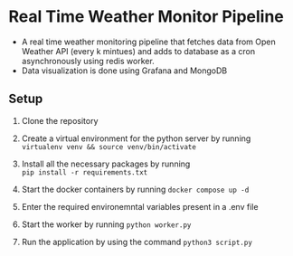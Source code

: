 # Real Time Weather Monitor Pipeline
- A real time weather monitoring pipeline that fetches data from Open Weather API (every k mintues) and adds to database as a cron asynchronously using redis worker.
- Data visualization is done using Grafana and MongoDB

## Setup

1. Clone the repository

2. Create a virtual environment for the python server by running\
  ```virtualenv venv && source venv/bin/activate```

3. Install all the necessary packages by running\
   ```pip install -r requirements.txt```

4. Start the docker containers by running
    ```docker compose up -d``` 

5. Enter the required environemntal variables present in a .env file

6. Start the worker by running
    ```python worker.py```

7. Run the application by using the command
   ```python3 script.py```
   
